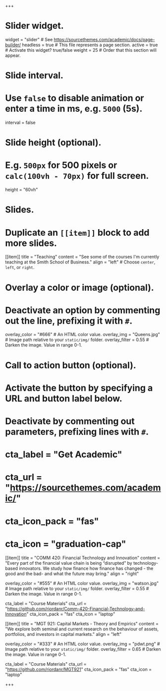 +++
# Slider widget.
widget = "slider"  # See https://sourcethemes.com/academic/docs/page-builder/
headless = true  # This file represents a page section.
active = true   # Activate this widget? true/false
weight = 25  # Order that this section will appear.

# Slide interval.
# Use `false` to disable animation or enter a time in ms, e.g. `5000` (5s).
interval = false

# Slide height (optional).
# E.g. `500px` for 500 pixels or `calc(100vh - 70px)` for full screen.
height = "60vh"

# Slides.
# Duplicate an `[[item]]` block to add more slides.
[[item]]
  title = "Teaching"
  content = "See some of the courses I'm currently teaching at the Smith School of Business."
  align = "left"  # Choose `center`, `left`, or `right`.

  # Overlay a color or image (optional).
  #   Deactivate an option by commenting out the line, prefixing it with `#`.
  overlay_color = "#666"  # An HTML color value.
  overlay_img = "Queens.jpg"  # Image path relative to your `static/img/` folder.
  overlay_filter = 0.55  # Darken the image. Value in range 0-1.

  # Call to action button (optional).
  #   Activate the button by specifying a URL and button label below.
  #   Deactivate by commenting out parameters, prefixing lines with `#`.
#  cta_label = "Get Academic"
#  cta_url = "https://sourcethemes.com/academic/"
#  cta_icon_pack = "fas"
#  cta_icon = "graduation-cap"

[[item]]
  title = "COMM 420: Financial Technology and Innovation"
  content = "Every part of the financial value chain is being “disrupted” by technology-based innovators. We study how finance how finance has changed - the good and the bad- and what the future may bring."
  align = "right"

  overlay_color = "#555"  # An HTML color value.
  overlay_img = "watson.jpg"  # Image path relative to your `static/img/` folder.
  overlay_filter = 0.55  # Darken the image. Value in range 0-1.

  cta_label = "Course Materials"
  cta_url = "https://github.com/riordanr/Comm-420-Financial-Technology-and-Innovation"
  cta_icon_pack = "fas"
  cta_icon = "laptop"

[[item]]
  title = "MGT 921: Capital Markets - Theory and Empirics"
  content = "We explore both seminal and current research on the behaviour of assets, portfolios, and investors in capital markets."
  align = "left"

  overlay_color = "#333"  # An HTML color value.
  overlay_img = "pdwt.png"  # Image path relative to your `static/img/` folder.
  overlay_filter = 0.65  # Darken the image. Value in range 0-1.

  cta_label = "Course Materials"
  cta_url = "https://github.com/riordanr/MGT921"
  cta_icon_pack = "fas"
  cta_icon = "laptop"
  
+++


